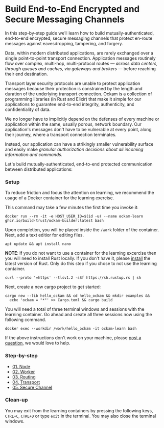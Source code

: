 # Build End-to-End Encrypted and Secure Messaging Channels

In this step-by-step guide we’ll learn how to build mutually-authenticated, end-to-end encrypted,
secure messaging channels that protect en-route messages against eavesdropping, tampering, and forgery.

Data, within modern distributed applications, are rarely exchanged over a single point-to-point
transport connection. Application messages routinely flow over complex, multi-hop, multi-protocol
routes — _across data centers, through queues and caches, via gateways and brokers_ — before reaching
their end destination.

Transport layer security protocols are unable to protect application messages because their protection
is constrained by the length and duration of the underlying transport connection. Ockam is a collection of
programming libraries (in Rust and Elixir) that make it simple for our applications to guarantee end-to-end
integrity, authenticity, and confidentiality of data.

We no longer have to implicitly depend on the defenses of every machine or application within the same,
usually porous, network boundary. Our application's messages don't have to be vulnerable at every point,
along their journey, where a transport connection terminates.

Instead, our application can have a strikingly smaller vulnerability surface and easily make
_granular authorization decisions about all incoming information and commands._

Let's build mutually-authenticated, end-to-end protected communication between distributed applications:

### Setup

To reduce friction and focus the attention on learning, we recommend the usage of a Docker container for the learning exercise. 

This command may take a few minutes the first time you invoke it:

```
docker run --rm -it -e HOST_USER_ID=$(id -u) --name ockam-learn  ghcr.io/build-trust/ockam-builder:latest bash
```

Upon completion, you will be placed inside the `/work` folder of the container. Next, add a text editior for editing files. 

```
apt update && apt install nano
```

**NOTE**: If you do not want to use a container for the learning excercise then you will need to install Rust locally. If you don't have it, please [install](https://www.rust-lang.org/tools/install) the latest version of Rust. Only do this step if you chose to not use the learning container.

```
curl --proto '=https' --tlsv1.2 -sSf https://sh.rustup.rs | sh
```

Next, create a new cargo project to get started:

```
cargo new --lib hello_ockam && cd hello_ockam && mkdir examples &&
  echo 'ockam = "*"' >> Cargo.toml && cargo build
```

You will need a total of three terminal windows and sessions with the learning container. Go ahead and create all three sessions now using the following command.

```
docker exec --workdir /work/hello_ockam -it ockam-learn bash
```

If the above instructions don't work on your machine, please
[post a question](https://github.com/build-trust/ockam/discussions/1642),
we would love to help.

### Step-by-step

<ul>
<li><a href="./get-started/01-node#readme">01. Node</a></li>
<li><a href="./get-started/02-worker#readme">02. Worker</a>
<li><a href="./get-started/03-routing#readme">03. Routing</a></li>
<li><a href="./get-started/04-transport#readme">04. Transport</a></li>
<li><a href="./get-started/05-secure-channel#readme">05. Secure Channel</a></li>
</ul>

<div style="display: none; visibility: hidden;">
<hr><b>Next:</b> <a href="./get-started/01-node#readme">01. Node</a>
</div>

### Clean-up

You may exit from the learning containers by pressing the following keys, `CTRL+C`, `CTRL+D` or type `exit` in the terminal. You may also close the terminal windows.